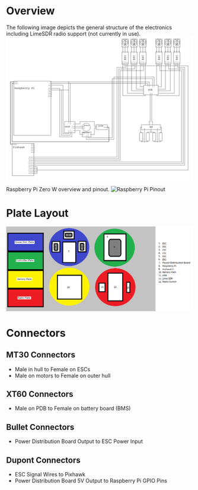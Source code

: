 # Overview

The following image depicts the general structure of the electronics including LimeSDR radio support (not currently in use).
![Made in Orcad Capture][1]

Raspberry Pi Zero W overview and pinout.
![Raspberry Pi Pinout][2]

# Plate Layout
![Made in Microsoft Paint][3]

# Connectors
## MT30 Connectors
* Male in hull to Female on ESCs
* Male on motors to Female on outer hull

## XT60 Connectors
* Male on PDB to Female on battery board (BMS)

## Bullet Connectors
* Power Distribution Board Output to ESC Power Input

## Dupont Connectors
* ESC Signal Wires to Pixhawk
* Power Distribution Board 5V Output to Raspberry Pi GPIO Pins


[1]: ../Images/Final%20Electrical%20Schematic.png?raw=true
[2]: https://www.jameco.com/Jameco/workshop/circuitnotes/raspberry_pi_circuit_note_fig2a.jpg
[3]: ../Images/Masterpiece.png?raw=true
